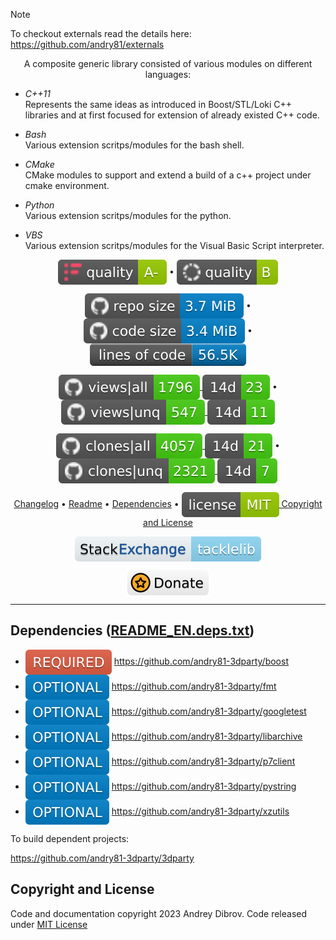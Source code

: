 > [!NOTE]
> To checkout externals read the details here: https://github.com/andry81/externals

<p align="center">A composite generic library consisted of various modules on different languages:</p>

<p align="left">

* <i>C++11</i><br/>
  Represents the same ideas as introduced in Boost/STL/Loki C++ libraries and
  at first focused for extension of already existed C++ code.<br/>

* <i>Bash</i><br/>
  Various extension scritps/modules for the bash shell.<br/>

* <i>CMake</i><br/>
  CMake modules to support and extend a build of a c++ project under cmake
  environment.<br/>

* <i>Python</i><br/>
  Various extension scritps/modules for the python.<br/>

* <i>VBS</i><br/>
  Various extension scritps/modules for the Visual Basic Script interpreter.<br/>
</p>

<p align="center">
  <a href="https://www.codefactor.io/repository/github/andry81/tacklelib">
    <img src="https://github.com/andry81-cache/andry81--gh-content-cache/raw/master/repo/andry81/tacklelib/badges/metrics/codefactor-grade.svg" valign="middle" alt="codefactor.io|quality" /></a>
• <a href="https://app.codacy.com/gh/andry81/tacklelib/dashboard?utm_source=github.com&amp;utm_medium=referral&amp;utm_content=andry81/tacklelib&amp;utm_campaign=Badge_Grade">
    <img src="https://github.com/andry81-cache/andry81--gh-content-cache/raw/master/repo/andry81/tacklelib/badges/metrics/codacy-grade.svg" valign="middle" alt="codacy.com|quality" /></a>
</p>

<!-- now requires invite to log in - ->
<p align="center">
  <a href="https://codeclimate.com/github/andry81/tacklelib/maintainability">
    <img src="https://github.com/andry81-cache/andry81--gh-content-cache/raw/master/repo/andry81/tacklelib/badges/metrics/codeclimate-maintainability.svg" valign="middle" alt="codeclimate.com|maintainability" /></a>
  <a href="https://codeclimate.com/github/andry81/tacklelib/issues">
    <img src="https://github.com/andry81-cache/andry81--gh-content-cache/raw/master/repo/andry81/tacklelib/badges/metrics/codeclimate-issues.svg" valign="middle" alt="codeclimate.com|issues" /></a>
  <a href="https://codeclimate.com/github/andry81/tacklelib/trends/technical_debt">
    <img src="https://github.com/andry81-cache/andry81--gh-content-cache/raw/master/repo/andry81/tacklelib/badges/metrics/codeclimate-tech-debt.svg" valign="middle" alt="codeclimate.com|debt" /></a>
</p>
<!-- -->

<p align="center">
  <a href="#">
    <img src="https://github.com/andry81-cache/andry81--gh-content-cache/raw/master/repo/andry81/tacklelib/badges/metrics/shields-repo-size.svg" valign="middle" alt="GitHub repo size in bytes" /></a>
• <a href="#">
    <img src="https://github.com/andry81-cache/andry81--gh-content-cache/raw/master/repo/andry81/tacklelib/badges/metrics/shields-code-size.svg" valign="middle" alt="code size in bytes" /></a>
• <a href="https://github.com/XAMPPRocky/tokei">
    <img src="https://github.com/andry81-cache/andry81--gh-content-cache/raw/master/repo/andry81/tacklelib/badges/metrics/tokei-lines-of-code.svg" valign="middle" alt="lines of code by tokei.rs" /></a>
</p>

<p align="center">
  <a href="https://github.com/andry81-stats/tacklelib--gh-stats/commits/master/traffic/views">
    <img src="https://github.com/andry81-cache/andry81--gh-content-cache/raw/master/repo/andry81/tacklelib/badges/traffic/views/all.svg" valign="middle" alt="GitHub views|any|total" />
    <img src="https://github.com/andry81-cache/andry81--gh-content-cache/raw/master/repo/andry81/tacklelib/badges/traffic/views/all-14d.svg" valign="middle" alt="GitHub views|any|14d" /></a>
• <a href="https://github.com/andry81-stats/tacklelib--gh-stats/commits/master/traffic/views">
    <img src="https://github.com/andry81-cache/andry81--gh-content-cache/raw/master/repo/andry81/tacklelib/badges/traffic/views/unq.svg" valign="middle" alt="GitHub views|unique per day|total" />
    <img src="https://github.com/andry81-cache/andry81--gh-content-cache/raw/master/repo/andry81/tacklelib/badges/traffic/views/unq-14d.svg" valign="middle" alt="GitHub views|unique per day|14d" /></a>
</p>

<p align="center">
  <a href="https://github.com/andry81-stats/tacklelib--gh-stats/commits/master/traffic/clones">
    <img src="https://github.com/andry81-cache/andry81--gh-content-cache/raw/master/repo/andry81/tacklelib/badges/traffic/clones/all.svg" valign="middle" alt="GitHub clones|any|total" />
    <img src="https://github.com/andry81-cache/andry81--gh-content-cache/raw/master/repo/andry81/tacklelib/badges/traffic/clones/all-14d.svg" valign="middle" alt="GitHub clones|any|14d" /></a>
• <a href="https://github.com/andry81-stats/tacklelib--gh-stats/commits/master/traffic/clones">
    <img src="https://github.com/andry81-cache/andry81--gh-content-cache/raw/master/repo/andry81/tacklelib/badges/traffic/clones/unq.svg" valign="middle" alt="GitHub clones|unique per day|total" />
    <img src="https://github.com/andry81-cache/andry81--gh-content-cache/raw/master/repo/andry81/tacklelib/badges/traffic/clones/unq-14d.svg" valign="middle" alt="GitHub clones|unique per day|14d" /></a>
</p>

<p align="center">
  <a href="https://github.com/andry81/tacklelib/tree/HEAD/changelog.txt">Changelog</a>
• <a href="https://github.com/andry81/tacklelib/tree/HEAD/README_EN.txt">Readme</a>
• <a href="#dependencies">Dependencies</a>
• <a href="#copyright-and-license"><img src="https://github.com/andry81-cache/gh-content-static-cache/raw/master/common/badges/license/mit-license.svg" valign="middle" alt="copyright and license" />&nbsp;Copyright and License</a>
</p>

<p align="center">
  <a href="https://stackexchange.com/search?q=tacklelib"><img src="https://github.com/andry81-cache/gh-content-static-cache/raw/master/common/badges/board/stackexchange-tacklelib.svg" valign="middle" alt="stackexchange search" /></a>
</p>

<p align="center">
  <a href="https://github.com/andry81/donate"><img src="https://github.com/andry81-cache/gh-content-static-cache/raw/master/common/badges/donate/donate.svg" valign="middle" alt="donate" /></a>
</p>

---

## <a name="dependencies">Dependencies</a> (<a href="https://github.com/andry81/tacklelib/tree/HEAD/README_EN.deps.txt">README_EN.deps.txt</a>)

* <a href="#"><img src="https://github.com/andry81-cache/gh-content-static-cache/raw/master/common/badges/static/REQUIRED.svg" valign="middle" alt="REQUIRED" /></a> https://github.com/andry81-3dparty/boost
* <a href="#"><img src="https://github.com/andry81-cache/gh-content-static-cache/raw/master/common/badges/static/OPTIONAL.svg" valign="middle" alt="OPTIONAL" /></a> https://github.com/andry81-3dparty/fmt
* <a href="#"><img src="https://github.com/andry81-cache/gh-content-static-cache/raw/master/common/badges/static/OPTIONAL.svg" valign="middle" alt="OPTIONAL" /></a> https://github.com/andry81-3dparty/googletest
* <a href="#"><img src="https://github.com/andry81-cache/gh-content-static-cache/raw/master/common/badges/static/OPTIONAL.svg" valign="middle" alt="OPTIONAL" /></a> https://github.com/andry81-3dparty/libarchive
* <a href="#"><img src="https://github.com/andry81-cache/gh-content-static-cache/raw/master/common/badges/static/OPTIONAL.svg" valign="middle" alt="OPTIONAL" /></a> https://github.com/andry81-3dparty/p7client
* <a href="#"><img src="https://github.com/andry81-cache/gh-content-static-cache/raw/master/common/badges/static/OPTIONAL.svg" valign="middle" alt="OPTIONAL" /></a> https://github.com/andry81-3dparty/pystring
* <a href="#"><img src="https://github.com/andry81-cache/gh-content-static-cache/raw/master/common/badges/static/OPTIONAL.svg" valign="middle" alt="OPTIONAL" /></a> https://github.com/andry81-3dparty/xzutils

To build dependent projects:

https://github.com/andry81-3dparty/3dparty

## <a name="copyright-and-license">Copyright and License</a>

Code and documentation copyright 2023 Andrey Dibrov. Code released under [MIT License](https://github.com/andry81/tacklelib/tree/HEAD/license.txt)
